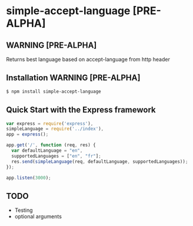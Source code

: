 # simple-accept-language [PRE-ALPHA]

## WARNING [PRE-ALPHA]

Returns best language based on accept-language from http header

## Installation WARNING [PRE-ALPHA]

```bash
$ npm install simple-accept-language
```

## Quick Start with the Express framework

```js
var express = require('express'),
simpleLanguage = require('../index'),
app = express();

app.get('/', function (req, res) {
  var defaultLanguage = "en",
  supportedLanguages = ["en", "fr"];
  res.send(simpleLanguage(req, defaultLanguage, supportedLanguages));
});

app.listen(3000);
```

## TODO

- Testing
- optional arguments